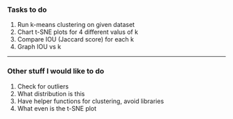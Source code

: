 <h3> Tasks to do </h3>
<ol>
<li> Run k-means clustering on given dataset </li>
<li> Chart t-SNE plots for 4 different valus of k </li>
<li> Compare IOU (Jaccard score) for each k </li>
<li> Graph IOU vs k </li>
</ol>

<hr>

<h3>Other stuff I would like to do </h3>
<ol>
<li> Check for outliers </li>
<li> What distribution is this </li>
<li> Have helper functions for clustering, avoid libraries </li>
<li> What even is the t-SNE plot </li>

</ol>
